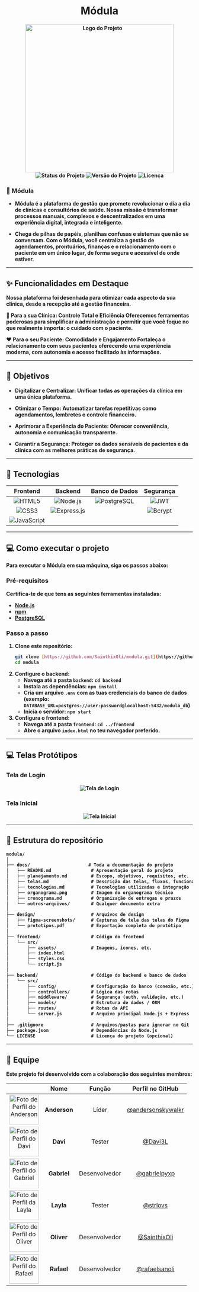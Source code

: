 <div align="center">
  <b><h1>Módula</h1><b>
  <img src="../frontend/src/assets/logoProjeto.png" alt="Logo do Projeto" width="400">
</div>

<div align="center">
  <img src="https://img.shields.io/badge/Status-Em%20Desenvolvimento-blue" alt="Status do Projeto">
  <img src="https://img.shields.io/badge/Versão-0.1.0-orange" alt="Versão do Projeto">
  <img src="https://img.shields.io/github/license/SainthixOli/modula" alt="Licença">
</div>

### 🧠 Módula 
- Módula é a plataforma de gestão que promete revolucionar o dia a dia de clínicas e consultórios de saúde. Nossa missão é transformar processos manuais, complexos e descentralizados em uma experiência digital, integrada e inteligente.

- Chega de pilhas de papéis, planilhas confusas e sistemas que não se conversam. Com o Módula, você centraliza a gestão de agendamentos, prontuários, finanças e o relacionamento com o paciente em um único lugar, de forma segura e acessível de onde estiver.

---

## ✨ Funcionalidades em Destaque
Nossa plataforma foi desenhada para otimizar cada aspecto da sua clínica, desde a recepção até a gestão financeira.

🏥 Para a sua Clínica: Controle Total e Eficiência
Oferecemos ferramentas poderosas para simplificar a administração e permitir que você foque no que realmente importa: o cuidado com o paciente.

❤️ Para o seu Paciente: Comodidade e Engajamento
Fortaleça o relacionamento com seus pacientes oferecendo uma experiência moderna, com autonomia e acesso facilitado às informações.



---

## 🎯 Objetivos
- Digitalizar e Centralizar: Unificar todas as operações da clínica em uma única plataforma.

- Otimizar o Tempo: Automatizar tarefas repetitivas como agendamentos, lembretes e controle financeiro.

- Aprimorar a Experiência do Paciente: Oferecer conveniência, autonomia e comunicação transparente.

- Garantir a Segurança: Proteger os dados sensíveis de pacientes e da clínica com as melhores práticas de segurança.
  
---

## 🧰 Tecnologias

<div align="center">

| Frontend | Backend | Banco de Dados | Segurança |
|:---:|:---:|:---:|:---:|
| ![HTML5](https://img.shields.io/badge/HTML5-E34F26?style=for-the-badge&logo=html5&logoColor=white) | ![Node.js](https://img.shields.io/badge/Node.js-339933?style=for-the-badge&logo=nodedotjs&logoColor=white) | ![PostgreSQL](https://img.shields.io/badge/PostgreSQL-4169E1?style=for-the-badge&logo=postgresql&logoColor=white) | ![JWT](https://img.shields.io/badge/JWT-000000?style=for-the-badge&logo=jsonwebtokens&logoColor=white) |
| ![CSS3](https://img.shields.io/badge/CSS3-1572B6?style=for-the-badge&logo=css3&logoColor=white) | ![Express.js](https://img.shields.io/badge/Express.js-000000?style=for-the-badge&logo=express&logoColor=white) | | ![Bcrypt](https://img.shields.io/badge/Bcrypt-4A90E2?style=for-the-badge&logoColor=white) |
| ![JavaScript](https://img.shields.io/badge/JavaScript-F7DF1E?style=for-the-badge&logo=javascript&logoColor=black) | | | |

</div>

---

## 💻 Como executar o projeto

Para executar o Módula em sua máquina, siga os passos abaixo:

### Pré-requisitos
Certifica-te de que tens as seguintes ferramentas instaladas:
- [Node.js](https://nodejs.org/) 
- [npm](https://www.npmjs.com/) 
- [PostgreSQL](https://www.postgresql.org/download/)

### Passo a passo
1.  **Clone este repositório:**
    ```bash
    git clone [https://github.com/SainthixOli/modula.git](https://github.com/SainthixOli/modula.git)
    cd modula
    ```
2.  **Configure o backend:**
    - Navega até a pasta `backend`: `cd backend`
    - Instala as dependências: `npm install`
    - Cria um arquivo `.env` com as tuas credenciais do banco de dados (exemplo: `DATABASE_URL=postgres://user:password@localhost:5432/modula_db`)
    - Inicia o servidor: `npm start`
3.  **Configura o frontend:**
    - Navega até a pasta `frontend`: `cd ../frontend`
    - Abre o arquivo `index.html` no teu navegador preferido.

---
## 💻 Telas Protótipos

### Tela de Login  
  <div align="center">
  <img src="../design/figma-screenshots/ModulaTela1.png" alt="Tela de Login"> 
  </div>

  ### Tela Inicial
  <div align="center">
    <img src="../design/figma-screenshots/ModulaTela2.png" alt="Tela Inicial">
  </div>

---

## 📁 Estrutura do repositório 
```txt
modula/
│
├── docs/                      # Toda a documentação do projeto
│   ├── README.md               # Apresentação geral do projeto
│   ├── planejamento.md         # Escopo, objetivos, requisitos, etc.
│   ├── telas.md                # Descrição das telas, fluxos, funcionalidades
│   ├── tecnologias.md          # Tecnologias utilizadas e integração
│   ├── organograma.png         # Imagem do organograma técnico
│   ├── cronograma.md           # Organização de entregas e prazos
│   └── outros-arquivos/        # Qualquer documento extra
│
├── design/                     # Arquivos de design
│   ├── figma-screenshots/      # Capturas de tela das telas do Figma
│   └── prototipos.pdf          # Exportação completa do protótipo
│
├── frontend/                   # Código do frontend
│   └── src/
│       ├── assets/             # Imagens, ícones, etc.
│       ├── index.html
│       ├── styles.css
│       └── script.js
│
├── backend/                    # Código do backend e banco de dados
│   └── src/
│       ├── config/             # Configuração do banco (conexão, etc.)
│       ├── controllers/        # Lógica das rotas
│       ├── middleware/         # Segurança (auth, validação, etc.)
│       ├── models/             # Estrutura de dados / ORM
│       ├── routes/             # Rotas da API
│       └── server.js           # Arquivo principal Node.js + Express
│
├── .gitignore                  # Arquivos/pastas para ignorar no Git
├── package.json                # Dependências do Node.js
└── LICENSE                     # Licença do projeto (opcional)
```
---

## 👥 Equipe

Este projeto foi desenvolvido com a colaboração dos seguintes membros:

| | Nome | Função | Perfil no GitHub |
| :---: | :---: | :---: | :---: |
| <img src="https://github.com/andersonskywalkr.png" width="80px;" alt="Foto de Perfil do Anderson"/> | **Anderson** | Líder | [@andersonskywalkr](https://github.com/andersonskywalkr) |
| <img src="https://github.com/Davi3L.png" width="80px;" alt="Foto de Perfil do Davi"/> | **Davi** | Tester | [@Davi3L](https://github.com/Davi3L) |
| <img src="https://github.com/gabrielpyxp.png" width="80px;" alt="Foto de Perfil do Gabriel"/> | **Gabriel** | Desenvolvedor | [@gabrielpyxp](https://github.com/gabrielpyxp) |
| <img src="https://github.com/strlovs.png" width="80px;" alt="Foto de Perfil da Layla"/> | **Layla** | Tester | [@strlovs](https://github.com/strlovs) |
| <img src="https://github.com/SainthixOli.png" width="80px;" alt="Foto de Perfil do Oliver"/> | **Oliver** | Desenvolvedor | [@SainthixOli](https://github.com/SainthixOli) |
| <img src="https://github.com/rafaelsanoli.png" width="80px;" alt="Foto de Perfil do Rafael"/> | **Rafael** | Desenvolvedor | [@rafaelsanoli](https://github.com/rafaelsanoli) |
